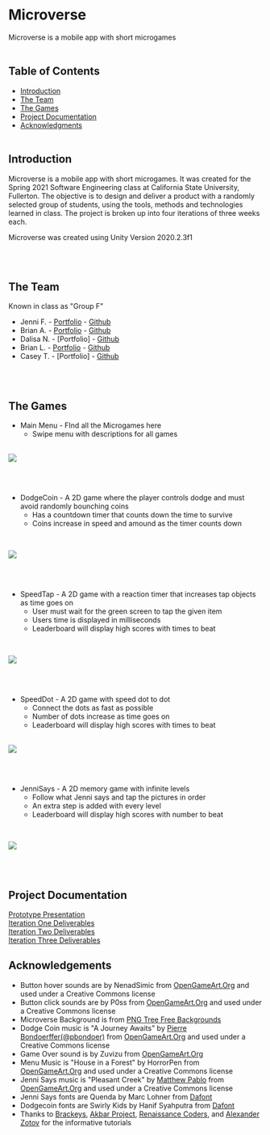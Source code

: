 # Microverse <br>

Microverse is a mobile app with short microgames
<br><br>

## Table of Contents <br>

* [Introduction](#Introduction)
* [The Team](#Team)
* [The Games](#Games)
* [Project Documentation](#Docs)
* [Acknowledgments](#Ack)
<br><br>

## Introduction <a name="Introduction"></a> <br>

Microverse is a mobile app with short microgames. It was created for the Spring 2021 Software Engineering class at California State University, Fullerton. The objective is to design and deliver a product with a randomly selected group of students, using the tools, methods and technologies learned in class. The project is broken up into four iterations of three weeks each. 

Microverse was created using Unity Version 2020.2.3f1

<br><br>

## The Team <a name="Team"></a> <br>
Known in class as "Group F"
* Jenni F. - [Portfolio](https://jennithe.dev/) - [Github](www.github.com/JenniTheDev)
* Brian A. - [Portfolio](https://altbrian379.github.io/) - [Github](https://github.com/AltBrian379)
* Dalisa N. - [Portfolio] - [Github](https://github.com/DalisaNguyen)
* Brian L. - [Portfolio](https://brianlandaverde.weebly.com/) - [Github](https://github.com/BrianLan55)
* Casey T. - [Portfolio] - [Github](https://github.com/CaseyTea)


<br><br>

## The Games <a name="Games"></a> <br>
* Main Menu - FInd all the Microgames here
  - Swipe menu with descriptions for all games 
  <br>
 
 ![](https://media.giphy.com/media/T7JZIbvr6aluCbcP5S/giphy.gif)
 
<br><br>

* DodgeCoin - A 2D game where the player controls dodge and must avoid randomly bounching coins
  - Has a countdown timer that counts down the time to survive
  - Coins increase in speed and amound as the timer counts down
 <br> 
  
![](https://media.giphy.com/media/ScIXHCBkOcH0T36bdK/giphy.gif)

<br><br>

* SpeedTap - A 2D game with a reaction timer that increases tap objects as time goes on
  - User must wait for the green screen to tap the given item
  - Users time is displayed in milliseconds
  - Leaderboard will display high scores with times to beat 
<br>

![](https://media.giphy.com/media/bzvbDGvXneRRuIrcn4/giphy.gif)

<br><br>

* SpeedDot - A 2D game with speed dot to dot
  - Connect the dots as fast as possible
  - Number of dots increase as time goes on
  - Leaderboard will display high scores with times to beat
  <br>
  
 ![](https://media.giphy.com/media/HMIJYp6Ubj09ahfceE/giphy.gif)
  
<br><br>

* JenniSays - A 2D memory game with infinite levels 
  - Follow what Jenni says and tap the pictures in order
  - An extra step is added with every level
  - Leaderboard will display high scores with number to beat
<br>

![](https://media.giphy.com/media/GXCNFdRoJnxkoWsSSF/giphy.gif)

<br><br>


## Project Documentation <a name="Docs"></a> <br>
[Prototype Presentation](https://jennithe.dev/Microverse/Documentation/PrototypeSlides.pdf "Slides from our prototype presentation") <br>
[Iteration One Deliverables](https://jennithe.dev/Microverse/Documentation/IterationOne.pdf "Notes from what we did for Iteration One of four") <br>
[Iteration Two Deliverables](https://jennithe.dev/Microverse/Documentation/IterationTwo.pdf "Notes from what we did for Iteration Two of four") <br>
[Iteration Three Deliverables](https://jennithe.dev/Microverse/Documentation/IterationThree.pdf "Notes from what we did for Iteration Three of four") <br>

## Acknowledgements <a name="Ack"></a> <br>
- Button hover sounds are by NenadSimic from [OpenGameArt.Org](https://opengameart.org/content/menu-selection-click) and used under a Creative Commons license<br>
- Button click sounds are by P0ss from [OpenGameArt.Org](https://opengameart.org/content/interface-sounds-starter-pack) and used under a Creative Commons license <br>
- Microverse Background is from [PNG Tree Free Backgrounds](https://pngtree.com/freebackground/fantasy-cartoon-expanses-star-sea-galaxy-planet-cure-illustration-background_929872.html) <br>
- Dodge Coin music is "A Journey Awaits" by [Pierre Bondoerffer(@pbondoer)](https://twitter.com/pbondoer) from [OpenGameArt.Org](https://opengameart.org/content/a-journey-awaits) and used under a Creative Commons license <br>
- Game Over sound is by Zuvizu from [OpenGameArt.Org](https://opengameart.org/content/game-over-0) 
- Menu Music is "House in a Forest" by HorrorPen from [OpenGameArt.Org](https://opengameart.org/content/loop-house-in-a-forest) and used under a Creative Commons license<br>
- Jenni Says music is "Pleasant Creek" by [Matthew Pablo](http://www.matthewpablo.com) from [OpenGameArt.Org](https://opengameart.org/content/pleasant-creek) and used under a Creative Commons license<br>
- Jenni Says fonts are Quenda by Marc Lohner from [Dafont](https://www.dafont.com/quenda.font)
- Dodgecoin fonts are Swirly Kids by Hanif Syahputra from [Dafont](https://www.dafont.com/swirly-kids.font)
- Thanks to [Brackeys](https://www.youtube.com/watch?v=zc8ac_qUXQY&t=1s), [Akbar Project](https://www.youtube.com/watch?v=GURPmGoAOoM), [Renaissance Coders](https://www.youtube.com/watch?v=1h2yStilBWU&t=213s), and [Alexander Zotov](https://www.youtube.com/watch?v=ST7BAqV-1ow) for the informative tutorials
